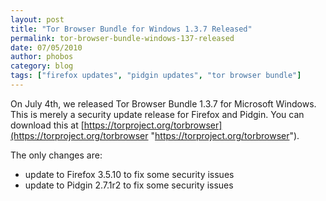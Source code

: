 ```yaml
---
layout: post
title: "Tor Browser Bundle for Windows 1.3.7 Released"
permalink: tor-browser-bundle-windows-137-released
date: 07/05/2010
author: phobos
category: blog
tags: ["firefox updates", "pidgin updates", "tor browser bundle"]
---
```


On July 4th, we released Tor Browser Bundle 1.3.7 for Microsoft Windows. This is merely a security update release for Firefox and Pidgin. You can download this at [https://torproject.org/torbrowser](https://torproject.org/torbrowser "https://torproject.org/torbrowser").

The only changes are:

- update to Firefox 3.5.10 to fix some security issues
- update to Pidgin 2.7.1r2 to fix some security issues

